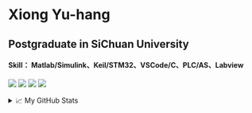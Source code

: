 # Xiong Yu-hang 

## Postgraduate in SiChuan University
#### Skill： Matlab/Simulink、Keil/STM32、VSCode/C、PLC/AS、Labview

![](https://img.shields.io/badge/Use-Matlab-brightgreen?style=flat&logo=mathworks&logoColor=ffffff)
![](https://img.shields.io/badge/Language-C-orange.svg?style=flat&logo=visualstudiocode&logoColor=ffffff)
![](https://img.shields.io/badge/Os-Linux-blue?style=flat&logo=Linux&logoColor=ffffff)
![](https://img.shields.io/badge/Studied-Labview-blueviolet?style=flat%20Code&logoColor=ffffff)


<details>
<summary>📈 My GitHub Stats</summary>
  
![xyh's github stats](https://github-readme-stats.vercel.app/api?username=ohmyjesus&show_icons=true&theme=dracula&)
